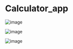 # Calculator_app
![image](https://github.com/user-attachments/assets/84f77712-9edd-40f3-b931-a6955fb269da)




![image](https://github.com/user-attachments/assets/e878deb2-8122-48b7-bdd4-5183d4c6dde1)





![image](https://github.com/user-attachments/assets/b4ca3fe6-0395-45ef-bac1-afc5e41942f9)


